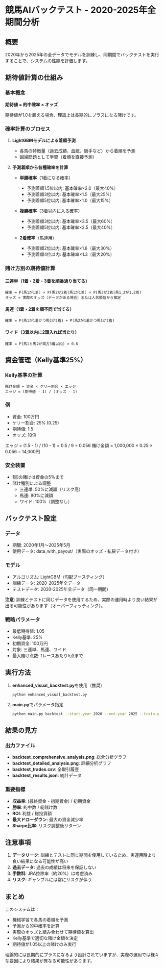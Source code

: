 # 競馬AIバックテスト - 2020-2025年全期間分析

## 概要

2020年から2025年の全データでモデルを訓練し、同期間でバックテストを実行することで、システムの性能を評価します。

## 期待値計算の仕組み

### 基本概念
**期待値 = 的中確率 × オッズ**

期待値が1.0を超える場合、理論上は長期的にプラスになる賭けです。

### 確率計算のプロセス

1. **LightGBMモデルによる着順予測**
   - 各馬の特徴量（過去成績、血統、騎手など）から着順を予測
   - 回帰問題として学習（着順を直接予測）

2. **予測着順から各種確率を計算**
   - **単勝確率**（1着になる確率）
     - 予測着順1.5位以内: 基本確率×2.0（最大40%）
     - 予測着順3位以内: 基本確率×1.5（最大25%）
     - 予測着順5位以内: 基本確率×1.0（最大15%）
   
   - **複勝確率**（3着以内に入る確率）
     - 予測着順3位以内: 基本確率×3.5（最大60%）
     - 予測着順5位以内: 基本確率×2.5（最大40%）
   
   - **2着確率**（馬連用）
     - 予測着順2位以内: 基本確率×1.8（最大30%）
     - 予測着順4位以内: 基本確率×1.3（最大20%）

### 賭け方別の期待値計算

#### 三連単（1着・2着・3着を順番通り当てる）
```
確率 = P(馬1が1着) × P(馬2が2着|馬1が1着) × P(馬3が3着|馬1,2が1,2着)
オッズ = 実際のオッズ（データがある場合）または人気順位から推定
```

#### 馬連（1着・2着を順不同で当てる）
```
確率 = P(馬1が1着かつ馬2が2着) + P(馬2が1着かつ馬1が2着)
```

#### ワイド（3着以内に2頭入れば当たり）
```
確率 = P(馬1と馬2が両方3着以内) × 0.6
```

## 資金管理（Kelly基準25%）

### Kelly基準の計算
```
賭け金額 = 資金 × ケリー割合 × エッジ
エッジ = (期待値 - 1) / (オッズ - 1)
```

### 例
- 資金: 100万円
- ケリー割合: 25% (0.25)
- 期待値: 1.5
- オッズ: 10倍

エッジ = (1.5 - 1) / (10 - 1) = 0.5 / 9 = 0.056
賭け金額 = 1,000,000 × 0.25 × 0.056 = 14,000円

### 安全装置
- 1回の賭けは資金の5%まで
- 賭け種別による調整
  - 三連単: 50%に減額（リスク高）
  - 馬連: 80%に減額
  - ワイド: 100%（調整なし）

## バックテスト設定

### データ
- 期間: 2020年1月～2025年5月
- 使用データ: data_with_payout/（実際のオッズ・払戻データ付き）

### モデル
- アルゴリズム: LightGBM（勾配ブースティング）
- 訓練データ: 2020-2025年全データ
- テストデータ: 2020-2025年全データ（同一期間）

**注意**: 訓練とテストに同じデータを使用するため、実際の運用時より良い結果が出る可能性があります（オーバーフィッティング）。

### 戦略パラメータ
- 最低期待値: 1.05
- Kelly基準: 25%
- 初期資金: 100万円
- 対象: 三連単、馬連、ワイド
- 最大賭け点数: 1レースあたり5点まで

## 実行方法

1. **enhanced_visual_backtest.py**を使用（推奨）
   ```bash
   python enhanced_visual_backtest.py
   ```

2. **main.py**でパラメータ指定
   ```bash
   python main.py backtest --start-year 2020 --end-year 2025 --train-years 2020 2021 2022 2023 2024 2025 --test-years 2020 2021 2022 2023 2024 2025
   ```

## 結果の見方

### 出力ファイル
- **backtest_comprehensive_analysis.png**: 総合分析グラフ
- **backtest_detailed_analysis.png**: 詳細分析グラフ
- **backtest_trades.csv**: 全取引履歴
- **backtest_results.json**: 統計データ

### 重要指標
- **収益率**: (最終資金 - 初期資金) / 初期資金
- **勝率**: 的中数 / 総賭け数
- **ROI**: 利益 / 総投資額
- **最大ドローダウン**: 最大の資金減少率
- **Sharpe比率**: リスク調整後リターン

## 注意事項

1. **データリーク**: 訓練とテストに同じ期間を使用しているため、実運用時より良い結果になる可能性が高い
2. **過去データ**: 過去の成績は将来を保証しない
3. **手数料**: JRA控除率（約20%）は考慮済み
4. **リスク**: ギャンブルには常にリスクが伴う

## まとめ

このシステムは：
- 機械学習で各馬の着順を予測
- 予測から的中確率を計算
- 実際のオッズと組み合わせて期待値を算出
- Kelly基準で適切な賭け金額を決定
- 期待値が1.05以上の賭けのみ実行

理論的には長期的にプラスになるよう設計されていますが、実際の運用では様々な要因により結果が異なる可能性があります。
